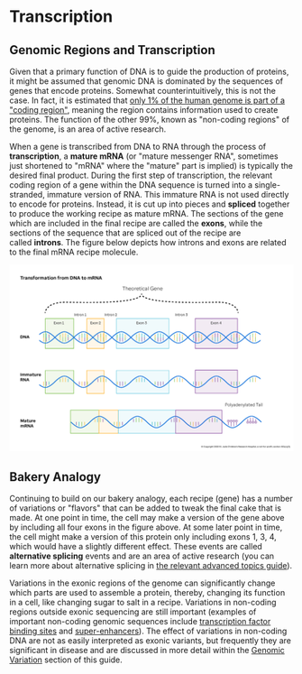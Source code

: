 # Transcription

## Genomic Regions and Transcription

Given that a primary function of DNA is to guide the production of proteins, it might be
assumed that genomic DNA is dominated by the sequences of genes that encode proteins.
Somewhat counterintuitively, this is not the case. In fact, it is estimated that [only
1% of the human genome is part of a "coding
region"](https://www.ncbi.nlm.nih.gov/pmc/articles/PMC3439153/), meaning the region
contains information used to create proteins. The function of the other 99%, known as
"non-coding regions" of the genome, is an area of active research.

When a gene is transcribed from DNA to RNA through the process of **transcription**,
a **mature mRNA** (or "mature messenger RNA", sometimes just shortened to "mRNA" where
the "mature" part is implied) is typically the desired final product. During the first
step of transcription, the relevant coding region of a gene within the DNA sequence is
turned into a single-stranded, immature version of RNA. This immature RNA is not used
directly to encode for proteins. Instead, it is cut up into pieces and **spliced**
together to produce the working recipe as mature mRNA. The sections of the gene which
are included in the final recipe are called the **exons**, while the sections of the
sequence that are spliced out of the recipe are called **introns**. The figure below
depicts how introns and exons are related to the final mRNA recipe molecule.

![Figure showing DNA being transcribed into immature RNA and then eventually spliced to mature messenger RNA.](../images/1.3-DNA-to-mRNA.jpg)

## Bakery Analogy

Continuing to build on our bakery analogy, each recipe (gene) has a number of variations
or "flavors" that can be added to tweak the final cake that is made. At one point in
time, the cell may make a version of the gene above by including all four exons in the
figure above. At some later point in time, the cell might make a version of this protein
only including exons 1, 3, 4, which would have a slightly different effect. These events
are called **alternative splicing** events and are an area of active research (you can
learn more about alternative splicing in 
[the relevant advanced topics guide](../06-advanced-topics/alternative-splicing.md)).

Variations in the exonic regions of the genome can significantly change which parts are
used to assemble a protein, thereby, changing its function in a cell, like changing
sugar to salt in a recipe. Variations in non-coding regions outside exonic sequencing
are still important (examples of important non-coding genomic sequences
include [transcription factor binding
sites](https://en.wikipedia.org/wiki/Transcription_factor) and [super-enhancers](https://en.wikipedia.org/wiki/Super-enhancer)).
The effect of variations in non-coding DNA are not as easily interpreted as exonic
variants, but frequently they are significant in disease and are discussed in more
detail within the [Genomic Variation](../02-genomic-variation/index.md) section of this
guide.
